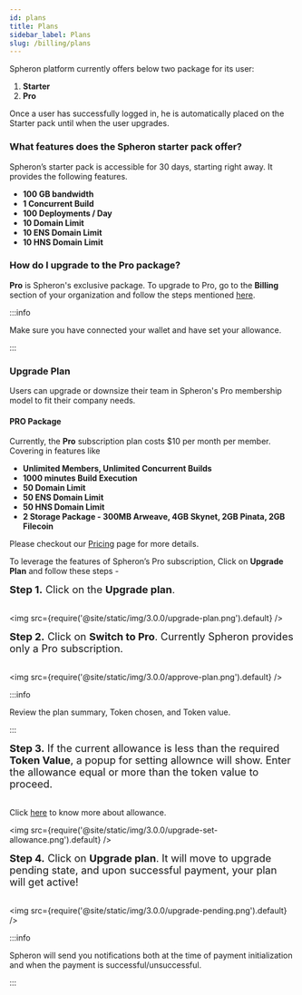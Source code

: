 ```yaml
---
id: plans
title: Plans
sidebar_label: Plans
slug: /billing/plans
---
```


Spheron platform currently offers below two package for its user:

1. <b>Starter</b>
2. <b>Pro</b>

Once a user has successfully logged in, he is automatically placed on the Starter pack until when the user upgrades.

### What features does the Spheron starter pack offer?

Spheron’s starter pack is accessible for 30 days, starting right away. It provides the following features.

- <b>100 GB bandwidth</b>
- <b>1 Concurrent Build</b>
- <b>100 Deployments / Day</b>
- <b>10 Domain Limit</b>
- <b>10 ENS Domain Limit</b>
- <b>10 HNS Domain Limit</b>

### How do I upgrade to the Pro package?

**Pro** is Spheron's exclusive package. To upgrade to Pro, go to the **Billing** section of your organization and follow the steps mentioned [here](/quick-start/upgrade-plan#upgrade-plan).

:::info

Make sure you have connected your wallet and have set your allowance.

:::

### Upgrade Plan

Users can upgrade or downsize their team in Spheron's Pro membership model to fit their company needs.

#### PRO Package

Currently, the <b>Pro</b> subscription plan costs $10 per month per member. Covering in features like

- <b>Unlimited Members, Unlimited Concurrent Builds</b>
- <b>1000 minutes Build Execution</b>
- <b>50 Domain Limit</b>
- <b>50 ENS Domain Limit</b>
- <b>50 HNS Domain Limit</b>
- <b>2 Storage Package - 300MB Arweave, 4GB Skynet, 2GB Pinata, 2GB Filecoin</b>

Please checkout our [Pricing](https://spheron.network/pricing) page for more details.

To leverage the features of Spheron’s Pro subscription, Click on <b>Upgrade Plan</b> and follow these steps -

<font size="4"> <b>Step 1.</b> Click on the <b>Upgrade plan</b>. </font> <br/><br/>

<img src={require('@site/static/img/3.0.0/upgrade-plan.png').default} />

<font size="4"> <b>Step 2.</b> Click on <b>Switch to Pro</b>. Currently Spheron provides only a Pro subscription. </font> <br/><br/>

<img src={require('@site/static/img/3.0.0/approve-plan.png').default} />

:::info

Review the plan summary, Token chosen, and Token value.

:::

<font size="4"> <b>Step 3.</b> If the current allowance is less than the required <b>Token Value</b>, a popup for setting allownce will show. Enter the allowance equal or more than the token value to proceed.</font> <br/><br/>

Click [here](/quick-start/configuring-wallet#allowance) to know more about allowance.

<img src={require('@site/static/img/3.0.0/upgrade-set-allowance.png').default} />

<font size="4"> <b>Step 4.</b> Click on <b>Upgrade plan</b>. It will move to upgrade pending state, and upon successful payment, your plan will get active! </font> <br/><br/>

<img src={require('@site/static/img/3.0.0/upgrade-pending.png').default} />

:::info

Spheron will send you notifications both at the time of payment initialization and when the payment is successful/unsuccessful.

:::
